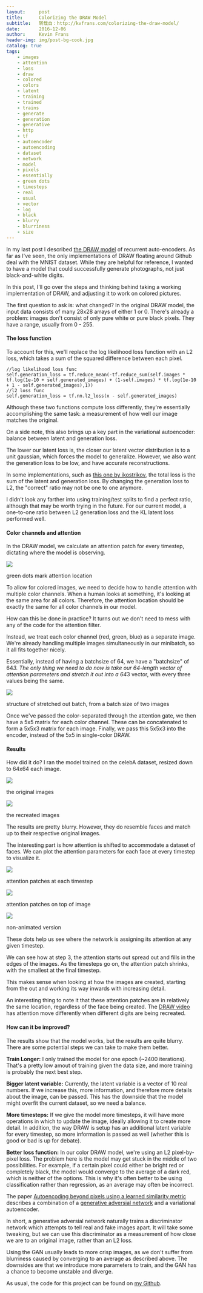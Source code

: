 ```yaml
---
layout:     post
title:      Colorizing the DRAW Model
subtitle:   转载自：http://kvfrans.com/colorizing-the-draw-model/
date:       2016-12-06
author:     Kevin Frans
header-img: img/post-bg-cook.jpg
catalog: true
tags:
    - images
    - attention
    - loss
    - draw
    - colored
    - colors
    - latent
    - training
    - trained
    - trains
    - generate
    - generation
    - generative
    - http
    - tf
    - autoencoder
    - autoencoding
    - dataset
    - network
    - model
    - pixels
    - essentially
    - green dots
    - timesteps
    - real
    - usual
    - vector
    - log
    - black
    - blurry
    - blurriness
    - size
---
```


In my last post I described [the DRAW model](http://kvfrans.com/what-is-draw-deep-recurrent-attentive-writer) of recurrent auto-encoders. As far as I've seen, the only implementations of DRAW floating around Github deal with the MNIST dataset. While they are helpful for reference, I wanted to have a model that could successfully generate photographs, not just black-and-white digits.

In this post, I'll go over the steps and thinking behind taking a working implementation of DRAW, and adjusting it to work on colored pictures.

The first question to ask is: what changed? In the original DRAW model, the input data consists of many 28x28 arrays of either 1 or 0. There's already a problem: images don't consist of only pure white or pure black pixels. They have a range, usually from 0 - 255.

#### The loss function

To account for this, we'll replace the log likelihood loss function with an L2 loss, which takes a sum of the squared difference between each pixel. 

```
//log likelihood loss func
self.generation_loss = tf.reduce_mean(-tf.reduce_sum(self.images * tf.log(1e-10 + self.generated_images) + (1-self.images) * tf.log(1e-10 + 1 - self.generated_images),1)) 
//l2 loss func
self.generation_loss = tf.nn.l2_loss(x - self.generated_images) 

```

Although these two functions compute loss differently, they're essentially accomplishing the same task: a measurement of how well our image matches the original.

On a side note, this also brings up a key part in the variational autoencoder: balance between latent and generation loss.

The lower our latent loss is, the closer our latent vector distribution is to a unit gaussian, which forces the model to generalize. However, we also want the generation loss to be low, and have accurate reconstructions.

In some implementations, such as [this one by ikostrikov](https://github.com/ikostrikov/TensorFlow-VAE-GAN-DRAW), the total loss is the sum of the latent and generation loss. By changing the generation loss to L2, the "correct" ratio may not be one to one anymore.

I didn't look any farther into using training/test splits to find a perfect ratio, although that may be worth trying in the future. For our current model, a one-to-one ratio between L2 generation loss and the KL latent loss performed well.

#### Color channels and attention

In the DRAW model, we calculate an attention patch for every timestep, dictating where the model is observing.

![](http://kvfrans.com/content/images/2016/09/centers.png)


> 
green dots mark attention location


To allow for colored images, we need to decide how to handle attention with multiple color channels. When a human looks at something, it's looking at the same area for all colors. Therefore, the attention location should be exactly the same for all color channels in our model.

How can this be done in practice? It turns out we don't need to mess with any of the code for the attention filter. 

Instead, we treat each color channel (red, green, blue) as a separate image. We're already handling multiple images simultaneously in our minibatch, so it all fits together nicely. 

Essentially, instead of having a batchsize of 64, we have a "batchsize" of 64*3. The only thing we need to do now is take our 64-length vector of attention parameters and stretch it out into a 64*3 vector, with every three values being the same.

![](http://kvfrans.com/content/images/2016/11/colorbatch.jpg)


> 
structure of stretched out batch, from a batch size of two images


Once we've passed the color-separated through the attention gate, we then have a 5x5 matrix for each color channel. These can be concatenated to form a 5x5x3 matrix for each image. Finally, we pass this 5x5x3 into the encoder, instead of the 5x5 in single-color DRAW.

#### Results

How did it do? I ran the model trained on the celebA dataset, resized down to 64x64 each image.

![](http://kvfrans.com/content/images/2016/12/base.jpg)


> 
the original images


![](http://kvfrans.com/content/images/2016/12/output_Y5Da6R.gif)


> 
the recreated images


The results are pretty blurry. However, they do resemble faces and match up to their respective original images.

The interesting part is how attention is shifted to accommodate a dataset of faces. We can plot the attention parameters for each face at every timestep to visualize it.

![](http://kvfrans.com/content/images/2016/12/output_xhtsxr.gif)


> 
attention patches at each timestep


![](http://kvfrans.com/content/images/2016/12/output_ckIGZC.gif)


> 
attention patches on top of image


![](http://kvfrans.com/content/images/2016/12/allstep.jpg)


> 
non-animated version


These dots help us see where the network is assigning its attention at any given timestep.

We can see how at step 3, the attention starts out spread out and fills in the edges of the images. As the timesteps go on, the attention patch shrinks, with the smallest at the final timestep.

This makes sense when looking at how the images are created, starting from the out and working its way inwards with increasing detail.

An interesting thing to note it that these attention patches are in relatively the same location, regardless of the face being created. The [DRAW video](https://www.youtube.com/watch?v=Zt-7MI9eKEo) has attention move differently when different digits are being recreated.

#### How can it be improved?

The results show that the model works, but the results are quite blurry. There are some potential steps we can take to make them better.

**Train Longer:** I only trained the model for one epoch (~2400 iterations). That's a pretty low amout of training given the data size, and more training is probably the next best step.

**Bigger latent variable:** Currently, the latent variable is a vector of 10 real numbers. If we increase this, more information, and therefore more details about the image, can be passed. This has the downside that the model might overfit the current dataset, so we need a balance.

**More timesteps:** If we give the model more timesteps, it will have more operations in which to update the image, ideally allowing it to create more detail. In addition, the way DRAW is setup has an additional latent variable for every timestep, so more information is passed as well (whether this is good or bad is up for debate).

**Better loss function:** In our color DRAW model, we're using an L2 pixel-by-pixel loss. The problem here is the model may get stuck in the middle of two possibilities. For example, if a certain pixel could either be bright red or completely black, the model would converge to the average of a dark red, which is neither of the options. This is why it's often better to be using classification rather than regression, as an average may often be incorrect.

The paper [Autoencoding beyond pixels using a learned similarity metric](https://arxiv.org/pdf/1512.09300.pdf) describes a combination of a [generative adversial network](http://kvfrans.com/generative-adversial-networks-explained) and a variational autoencoder. 

In short, a generative adversial network naturally trains a discriminator network which attempts to tell real and fake images apart. It will take some tweaking, but we can use this discriminator as a measurement of how close we are to an original image, rather than an L2 loss.

Using the GAN usually leads to more crisp images, as we don't suffer from blurriness caused by converging to an average as described above. The downsides are that we introduce more parameters to train, and the GAN has a chance to become unstable and diverge.

As usual, the code for this project can be found on [my Github](https://github.com/kvfrans/draw-color).
